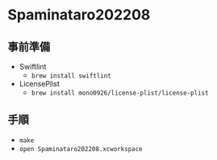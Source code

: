 # Spaminataro202208

## 事前準備
- Swiftlint
    - ```brew install swiftlint```
- LicensePlist
    - ```brew install mono0926/license-plist/license-plist```

## 手順
- ```make```
- ```open Spaminataro202208.xcworkspace```

